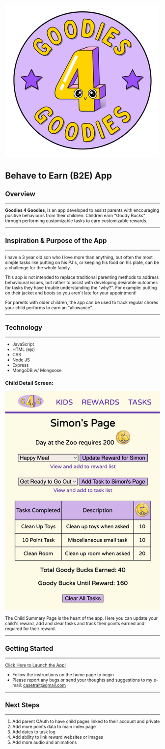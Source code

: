 ![Goodies 4 Goodies Logo](/public/images/logo.png)
# Behave to Earn (B2E) App

## Overview
---
**Goodies 4 Goodies**, is an app developed to assist parents with encouraging positive behaviours from their children. Children earn "Goody Bucks" through performing customizable tasks to earn customizable rewards. 

---
## Inspiration & Purpose of the App
---

I have a 3 year old son who I love more than anything, but often the most simple tasks like putting on his PJ's, or keeping his food on his plate, can be a challenge for the whole family. 

This app is not intended to replace traditional parenting methods to address behavioural issues, but rather to assist with developing desirable outcomes for tasks they have trouble understanding the "why?". For example: putting on their jacket and boots so you aren't late for your appointment! 

For parents with older children, the app can be used to track regular chores your child performs to earn an "allowance". 

---

## Technology
---
- JavaScript
- HTML (ejs)
- CSS
- Node JS 
- Express
- MongoDB w/ Mongoose

### Child Detail Screen: 

![Child Detail Screen](/public/images/child-detail.png)

The Child Summary Page is the heart of the app. Here you can update your child's reward, add and clear tasks and track their points earned and required for their reward. 

---

## Getting Started
---
[Click Here to Launch the App!](https://goodies4goodies.herokuapp.com/)
- Follow the instructions on the home page to begin
- Please report any bugs or send your thoughts and suggestions to my e-mail: casetrait@gmail.com 

---
## Next Steps
---

1. Add parent OAuth to have child pages linked to their account and private
2. Add more points data to main index page
3. Add dates to task log
3. Add ability to link reward websites or images
5. Add more audio and animations
